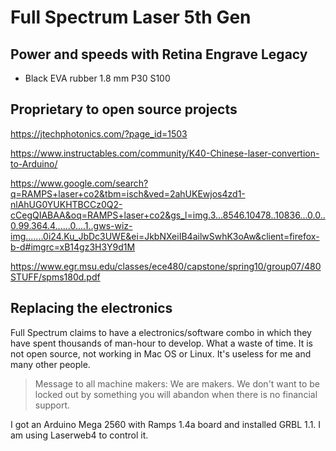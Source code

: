 # Full Spectrum Laser 5th Gen

## Power and speeds with Retina Engrave Legacy

- Black EVA rubber 1.8 mm P30 S100

## Proprietary to open source projects 

https://jtechphotonics.com/?page_id=1503

https://www.instructables.com/community/K40-Chinese-laser-convertion-to-Arduino/

https://www.google.com/search?q=RAMPS+laser+co2&tbm=isch&ved=2ahUKEwjos4zd1-nlAhUG0YUKHTBCCz0Q2-cCegQIABAA&oq=RAMPS+laser+co2&gs_l=img.3...8546.10478..10836...0.0..0.99.364.4......0....1..gws-wiz-img.......0i24.Ku_JbDc3UWE&ei=JkbNXeiIB4ailwSwhK3oAw&client=firefox-b-d#imgrc=xB14gz3H3Y9d1M

https://www.egr.msu.edu/classes/ece480/capstone/spring10/group07/480STUFF/spms180d.pdf

## Replacing the electronics

Full Spectrum claims to have a electronics/software combo in which they have spent thousands of man-hour to develop. What a waste of time. It is not open source, not working in Mac OS or Linux. It's useless for me and many other people.

> Message to all machine makers: We are makers. We don't want to be locked out by something you will abandon when there is no financial support.

I got an Arduino Mega 2560 with Ramps 1.4a board and installed GRBL 1.1. I am using Laserweb4 to control it.  

